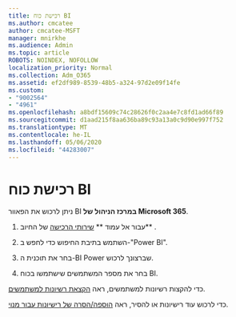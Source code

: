 ```yaml
---
title: רכישת כוח BI
ms.author: cmcatee
author: cmcatee-MSFT
manager: mnirkhe
ms.audience: Admin
ms.topic: article
ROBOTS: NOINDEX, NOFOLLOW
localization_priority: Normal
ms.collection: Adm_O365
ms.assetid: ef2df989-8539-48b5-a324-97d2e09f14fe
ms.custom:
- "9002564"
- "4961"
ms.openlocfilehash: a8bdf15609c74c28626f0c2aa4e7c8fd1ad66f89
ms.sourcegitcommit: d1aad215f8aa636ba89c93a13a0c9d90e997f752
ms.translationtype: MT
ms.contentlocale: he-IL
ms.lasthandoff: 05/06/2020
ms.locfileid: "44283007"
---
```

# <a name="purchase-power-bi"></a>רכישת כוח BI

ניתן לרכוש את הפאוור BI **במרכז הניהול של Microsoft 365**.

1. עבור אל עמוד ** [שירותי הרכישה](https://go.microsoft.com/fwlink/p/?linkid=868433) של החיוב** .

2. השתמש בתיבת החיפוש כדי לחפש ב-"Power BI".

3. בחר את תוכנית ה-BI Power שברצונך לרכוש.

4. בחר את מספר המשתמשים שישתמשו בכוח BI.

כדי להקצות רשיונות למשתמשים, ראה [הקצאת רשיונות למשתמשים](https://docs.microsoft.com/microsoft-365/admin/manage/assign-licenses-to-users?view=o365-worldwide).

כדי לרכוש עוד רישיונות או להסיר, ראה [הוספה/הסרה של רישיונות עבור מנוי](https://docs.microsoft.com/microsoft-365/commerce/licenses/buy-licenses?view=o365-worldwide#add-or-remove-licenses-for-your-business-subscription).
